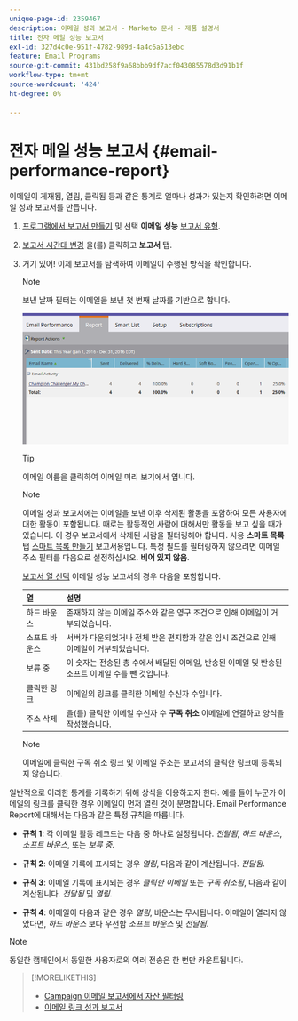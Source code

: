 ```yaml
---
unique-page-id: 2359467
description: 이메일 성과 보고서 - Marketo 문서 - 제품 설명서
title: 전자 메일 성능 보고서
exl-id: 327d4c0e-951f-4782-989d-4a4c6a513ebc
feature: Email Programs
source-git-commit: 431bd258f9a68bbb9df7acf043085578d3d91b1f
workflow-type: tm+mt
source-wordcount: '424'
ht-degree: 0%

---
```


# 전자 메일 성능 보고서 {#email-performance-report}

이메일이 게재됨, 열림, 클릭됨 등과 같은 통계로 얼마나 성과가 있는지 확인하려면 이메일 성과 보고서를 만듭니다.

1. [프로그램에서 보고서 만들기](/help/marketo/product-docs/reporting/basic-reporting/creating-reports/create-a-report-in-a-program.md) 및 선택 **이메일 성능** [보고서 유형](/help/marketo/product-docs/reporting/basic-reporting/report-types/report-type-overview.md).
1. [보고서 시간대 변경](/help/marketo/product-docs/reporting/basic-reporting/editing-reports/change-a-report-time-frame.md) 을(를) 클릭하고 **보고서** 탭.
1. 거기 있어! 이제 보고서를 탐색하여 이메일이 수행된 방식을 확인합니다.

   >[!NOTE]
   >
   >보낸 날짜 필터는 이메일을 보낸 첫 번째 날짜를 기반으로 합니다.

   ![](assets/email-performance-report.png)

   >[!TIP]
   >
   >이메일 이름을 클릭하여 이메일 미리 보기에서 엽니다.

   >[!NOTE]
   >
   >이메일 성과 보고서에는 이메일을 보낸 이후 삭제된 활동을 포함하여 모든 사용자에 대한 활동이 포함됩니다. 때로는 활동적인 사람에 대해서만 활동을 보고 싶을 때가 있습니다. 이 경우 보고서에서 삭제된 사람을 필터링해야 합니다. 사용 **스마트 목록** 탭 [스마트 목록 만들기](/help/marketo/product-docs/core-marketo-concepts/smart-lists-and-static-lists/creating-a-smart-list/create-a-smart-list.md) 보고서용입니다. 특정 필드를 필터링하지 않으려면 이메일 주소 필터를 다음으로 설정하십시오. **비어 있지 않음**.

   [보고서 열 선택](/help/marketo/product-docs/reporting/basic-reporting/editing-reports/select-report-columns.md) 이메일 성능 보고서의 경우 다음을 포함합니다.

   | 열 | 설명 |
   |---|---|
   | 하드 바운스 | 존재하지 않는 이메일 주소와 같은 영구 조건으로 인해 이메일이 거부되었습니다. |
   | 소프트 바운스 | 서버가 다운되었거나 전체 받은 편지함과 같은 임시 조건으로 인해 이메일이 거부되었습니다. |
   | 보류 중 | 이 숫자는 전송된 총 수에서 배달된 이메일, 반송된 이메일 및 반송된 소프트 이메일 수를 뺀 것입니다. |
   | 클릭한 링크 | 이메일의 링크를 클릭한 이메일 수신자 수입니다. |
   | 주소 삭제 | 을(를) 클릭한 이메일 수신자 수 **구독 취소** 이메일에 연결하고 양식을 작성했습니다. |

   >[!NOTE]
   >
   >이메일에 클릭한 구독 취소 링크 및 이메일 주소는 보고서의 클릭한 링크에 등록되지 않습니다.

일반적으로 이러한 통계를 기록하기 위해 상식을 이용하고자 한다. 예를 들어 누군가 이메일의 링크를 클릭한 경우 이메일이 먼저 열린 것이 분명합니다. Email Performance Report에 대해서는 다음과 같은 특정 규칙을 따릅니다.

* **규칙 1**: 각 이메일 활동 레코드는 다음 중 하나로 설정됩니다. _전달됨_, _하드 바운스_, _소프트 바운스_, 또는 _보류 중_.

* **규칙 2**: 이메일 기록에 표시되는 경우 *열림*, 다음과 같이 계산됩니다. *전달됨*.

* **규칙 3**: 이메일 기록에 표시되는 경우 _클릭한 이메일_ 또는 _구독 취소됨_, 다음과 같이 계산됩니다. _전달됨_ 및 _열림_.

* **규칙 4**: 이메일이 다음과 같은 경우 _열림_, 바운스는 무시됩니다. 이메일이 열리지 않았다면, _하드 바운스_ 보다 우선함 _소프트 바운스_ 및 _전달됨_.

>[!NOTE]
>
>동일한 캠페인에서 동일한 사용자로의 여러 전송은 한 번만 카운트됩니다.

>[!MORELIKETHIS]
>
>* [Campaign 이메일 보고서에서 자산 필터링](/help/marketo/product-docs/reporting/basic-reporting/report-activity/filter-assets-in-a-campaign-email-reports.md)
>* [이메일 링크 성과 보고서](/help/marketo/product-docs/email-marketing/email-programs/email-program-data/email-link-performance-report.md)
